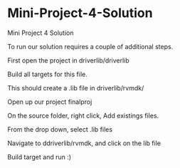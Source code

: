 # Mini-Project-4-Solution
Mini Project 4 Solution

To run our solution requires a couple of additional steps. 

First open the project in driverlib/driverlib

Build all targets for this file. 

This should create a .lib file in driverlib/rvmdk/

Open up our project finalproj

On the source folder, right click, Add existings files. 

From the drop down, select .lib files

Navigate to ddriverlib/rvmdk, and click on the lib file

Build target and run :)
